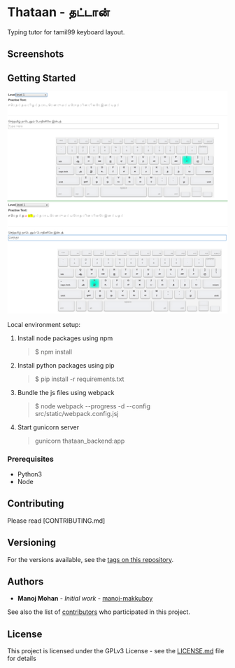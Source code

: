 # Thataan - தட்டான்

Typing tutor for tamil99 keyboard layout.

## Screenshots


## Getting Started
![Screenshot 1](https://github.com/manoj-makkuboy/Thataan/blob/master/screenshots/screenshot1.png?raw=true)
![Screenshot 2](https://github.com/manoj-makkuboy/Thataan/blob/master/screenshots/screenshot2.png?raw=true)

Local environment setup:

1. Install node packages using npm
   > $ npm install
2. Install python packages using pip
   > $ pip install -r requirements.txt
3. Bundle the js files using webpack
   > $ node webpack --progress -d --config src/static/webpack.config.jsj
4. Start gunicorn server
   > gunicorn thataan_backend:app


### Prerequisites

- Python3
- Node


## Contributing

Please read [CONTRIBUTING.md]

## Versioning

For the versions available, see the [tags on this repository](https://github.com/manoj-makkuboy/thataan/tags). 

## Authors

* **Manoj Mohan** - *Initial work* - [manoj-makkuboy](https://github.com/manoj-makkuboy)

See also the list of [contributors](https://github.com/manoj-makkuboy/thataan/contributors) who participated in this project.

## License

This project is licensed under the GPLv3 License - see the [LICENSE.md](LICENSE.md) file for details


